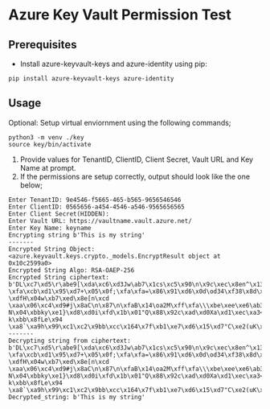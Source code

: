 # Azure Key Vault Permission Test

## Prerequisites
- Install azure-keyvault-keys and azure-identity using pip:
```
pip install azure-keyvault-keys azure-identity
```

## Usage
Optional:
Setup virtual enviornment using the following commands;
```
python3 -m venv ./key
source key/bin/activate
```
1. Provide values for TenantID, ClientID, Client Secret, Vault URL and Key Name at prompt.
2. If the permissions are setup correctly, output should look like the one below;
```
Enter TenantID: 9e4546-f5665-465-b565-9656546546
Enter ClientID: 0565656-a454-4546-a546-9565656565
Enter Client Secret(HIDDEN): 
Enter Vault URL: https://vaultname.vault.azure.net/
Enter Key Name: keyname                                 
Encrypting string b'This is my string'
-------
Encrypted String Object: <azure.keyvault.keys.crypto._models.EncryptResult object at 0x10c2599a0>
Encrypted String Algo: RSA-OAEP-256
Encrypted String ciphertext:
b'DL\xc7\xd5\r\abe9[\xda\xc6\xd3Jw\ab7\x1cs\xc5\x90\n\x9c\xec\x8en^\x13\xc7\xc2,\x91\x00\xe9\xeb\x1croz\xed[\x0c\x1cF\xa8l\x1dV%\x05CM\xa6[v\xa20D\qae\xee\x16\x8eGE\xc4\x9e9\x82L\xd6S\x91\xcf+\xd9\xf2\xe6T\xef-\xfa\xcb\xd1\x95\xd7+\x05\x0f;\xfa\xfa=\x86\x91\xd6\x0d\od34\xf38\x8d\x16\xae\xdc:\xe3\x82\xff\xe0fg}%e\xf1\xb6\xc1Z\xfc\x02\xa9\x9fD\xa8-\xdfH\x04w\xb7\xed\x8e[n\xcd \xaa\x06\xc4\xd9#j\x8aC\n\x87\n\xfaB\x14\oa2M\xff\xfa\\\xbe\xee\xe6\ab3\xd1\x98\x81\x89\xb48\xd4\xf8\x13\xf7rn/V\x14s\x04WjX\xad\x85\x8f?N\x04\xbbky\xe1}\xd8\xd0i\xfd\x1b\x01"Q\x88\x92c\xad\xd0Xa\xd1\xec\xa3<P\x0e\xc8`\xdbL\xc6\x95\xce:\x0e k\xbb\x8fLe\x94 \xa8`\xa9h\x99\xc1\xc2\x9bb\xcc\x164\x7f\xb1\xe7\xd6\x15\xd7"C\xe2(uK\xb8\x83\x18\x85W\xbde'
-------
Decrypting string from ciphertext:
b'DL\xc7\xd5\r\abe9[\xda\xc6\xd3Jw\ab7\x1cs\xc5\x90\n\x9c\xec\x8en^\x13\xc7\xc2,\x91\x00\xe9\xeb\x1croz\xed[\x0c\x1cF\xa8l\x1dV%\x05CM\xa6[v\xa20D\qae\xee\x16\x8eGE\xc4\x9e9\x82L\xd6S\x91\xcf+\xd9\xf2\xe6T\xef-\xfa\xcb\xd1\x95\xd7+\x05\x0f;\xfa\xfa=\x86\x91\xd6\x0d\od34\xf38\x8d\x16\xae\xdc:\xe3\x82\xff\xe0fg}%e\xf1\xb6\xc1Z\xfc\x02\xa9\x9fD\xa8-\xdfH\x04w\xb7\xed\x8e[n\xcd \xaa\x06\xc4\xd9#j\x8aC\n\x87\n\xfaB\x14\oa2M\xff\xfa\\\xbe\xee\xe6\ab3\xd1\x98\x81\x89\xb48\xd4\xf8\x13\xf7rn/V\x14s\x04WjX\xad\x85\x8f?N\x04\xbbky\xe1}\xd8\xd0i\xfd\x1b\x01"Q\x88\x92c\xad\xd0Xa\xd1\xec\xa3<P\x0e\xc8`\xdbL\xc6\x95\xce:\x0e k\xbb\x8fLe\x94 \xa8`\xa9h\x99\xc1\xc2\x9bb\xcc\x164\x7f\xb1\xe7\xd6\x15\xd7"C\xe2(uK\xb8\x83\x18\x85W\xbde'
Decrypted_string: b'This is my string'
```
